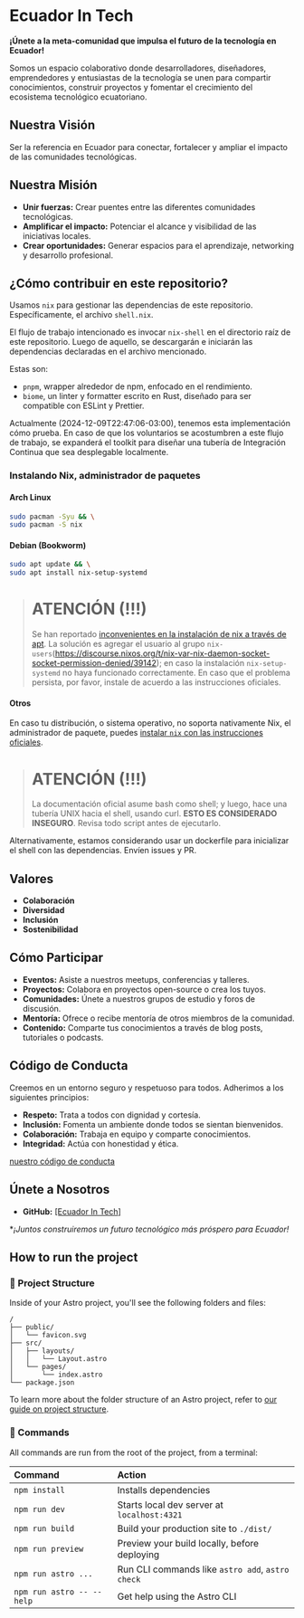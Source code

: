 # **Ecuador In Tech**

**¡Únete a la meta-comunidad que impulsa el futuro de la tecnología en Ecuador!**

Somos un espacio colaborativo donde desarrolladores, diseñadores, emprendedores y entusiastas de la tecnología se unen para compartir conocimientos, construir proyectos y fomentar el crecimiento del ecosistema tecnológico ecuatoriano.

## **Nuestra Visión**

Ser la referencia en Ecuador para conectar, fortalecer y ampliar el impacto de las comunidades tecnológicas.

## **Nuestra Misión**

* **Unir fuerzas:** Crear puentes entre las diferentes comunidades tecnológicas.
* **Amplificar el impacto:** Potenciar el alcance y visibilidad de las iniciativas locales.
* **Crear oportunidades:** Generar espacios para el aprendizaje, networking y desarrollo profesional.

## ¿Cómo contribuir en este repositorio?

Usamos `nix` para gestionar las dependencias de este repositorio. Específicamente, el archivo `shell.nix`.

El flujo de trabajo intencionado es invocar `nix-shell` en el directorio raíz de este repositorio. Luego de aquello, se descargarán e iniciarán las dependencias declaradas en el archivo mencionado.

Estas son:

- `pnpm`, wrapper alrededor de npm, enfocado en el rendimiento.
- `biome`, un linter y formatter escrito en Rust, diseñado para ser compatible con ESLint y Prettier.

Actualmente (2024-12-09T22:47:06-03:00), tenemos esta implementación cómo prueba. En caso de que los voluntarios se acostumbren a este flujo de trabajo, se expanderá el toolkit para diseñar una tubería de Integración Continua que sea desplegable localmente.

### Instalando Nix, administrador de paquetes

#### Arch Linux

``` sh
sudo pacman -Syu && \
sudo pacman -S nix
```

#### Debian (Bookworm)

``` sh
sudo apt update && \
sudo apt install nix-setup-systemd
```

> # ATENCIÓN (!!!)
>Se han reportado [inconvenientes en la instalación de nix a través
de apt](https://github.com/Ecuador-In-Tech/web/pull/20).
> La solución es agregar el usuario al grupo
`nix-users`(https://discourse.nixos.org/t/nix-var-nix-daemon-socket-socket-permission-denied/39142);
en caso la instalación `nix-setup-systemd` no haya funcionado
correctamente.
>En caso que el problema persista, por favor, instale de acuerdo a las
instrucciones oficiales.

#### Otros

En caso tu distribución, o sistema operativo, no soporta nativamente Nix, el administrador de paquete, puedes [instalar `nix` con las instrucciones oficiales](https://nixos.org/download/).

> # ATENCIÓN (!!!)
>La documentación oficial asume bash como shell; y luego, hace
una tubería UNIX hacia el shell, usando curl. **ESTO ES CONSIDERADO
INSEGURO**. Revisa todo script antes de ejecutarlo.

Alternativamente, estamos considerando usar un dockerfile para inicializar el shell con las dependencias. Envíen issues y PR.

## **Valores**

* **Colaboración**
* **Diversidad**
* **Inclusión**
* **Sostenibilidad**

## **Cómo Participar**

* **Eventos:** Asiste a nuestros meetups, conferencias y talleres.
* **Proyectos:** Colabora en proyectos open-source o crea los tuyos.
* **Comunidades:** Únete a nuestros grupos de estudio y foros de discusión.
* **Mentoría:** Ofrece o recibe mentoría de otros miembros de la comunidad.
* **Contenido:** Comparte tus conocimientos a través de blog posts, tutoriales o podcasts.

## **Código de Conducta**

Creemos en un entorno seguro y respetuoso para todos. Adherimos a los siguientes principios:

* **Respeto:** Trata a todos con dignidad y cortesía.
* **Inclusión:** Fomenta un ambiente donde todos se sientan bienvenidos.
* **Colaboración:** Trabaja en equipo y comparte conocimientos.
* **Integridad:** Actúa con honestidad y ética.

[nuestro código de conducta](CODE_OF_CONDUCT.md)

## **Únete a Nosotros**

* **GitHub:** [\[Ecuador In Tech\]](https://github.com/Ecuador-In-Tech)

**¡Juntos construiremos un futuro tecnológico más próspero para Ecuador!*

## How to run the project

### 🚀 Project Structure

Inside of your Astro project, you'll see the following folders and files:

```text
/
├── public/
│   └── favicon.svg
├── src/
│   ├── layouts/
│   │   └── Layout.astro
│   └── pages/
│       └── index.astro
└── package.json
```

To learn more about the folder structure of an Astro project, refer to [our guide on project structure](https://docs.astro.build/en/basics/project-structure/).

### 🧞 Commands

All commands are run from the root of the project, from a terminal:

| Command                   | Action                                           |
| :------------------------ | :----------------------------------------------- |
| `npm install`             | Installs dependencies                            |
| `npm run dev`             | Starts local dev server at `localhost:4321`      |
| `npm run build`           | Build your production site to `./dist/`          |
| `npm run preview`         | Preview your build locally, before deploying     |
| `npm run astro ...`       | Run CLI commands like `astro add`, `astro check` |
| `npm run astro -- --help` | Get help using the Astro CLI                     |

